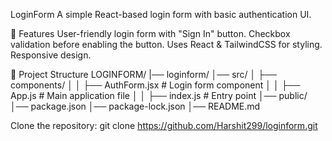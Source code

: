 LoginForm
A simple React-based login form with basic authentication UI.

📌 Features
User-friendly login form with "Sign In" button.
Checkbox validation before enabling the button.
Uses React & TailwindCSS for styling.
Responsive design.

📂 Project Structure
LOGINFORM/
  |── loginform/
    │── src/
    │   ├── components/
    │   │   ├── AuthForm.jsx  # Login form component
    │   │   ├── App.js       # Main application file
    │   │   ├── index.js         # Entry point
    │── public/
    │── package.json
    │── package-lock.json
    │── README.md

Clone the repository: git clone https://github.com/Harshit299/loginform.git
